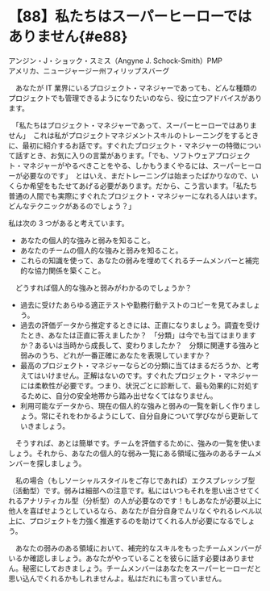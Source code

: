# 【88】私たちはスーパーヒーローではありません{#e88}

<div class="author">アンジン・J・ショック・スミス（Angyne J. Schock-Smith）<span class="author_title">PMP</span></div>
<div class="author_address">アメリカ、ニュージャージー州フィリップスバーグ</div>

　あなたが IT 業界にいるプロジェクト・マネジャーであっても、どんな種類のプロジェクトでも管理できるようになりたいのなら、役に立つアドバイスがあります。

　「私たちはプロジェクト・マネジャーであって、スーパーヒーローではありません」　これは私がプロジェクトマネジメントスキルのトレーニングをするときに、最初に紹介するお話です。すぐれたプロジェクト・マネジャーの特徴について話すとき、お気に入りの言葉があります。「でも、ソフトウェアプロジェクト・マネジャーがやるべきことをやる、しかもうまくやるには、スーパーヒーローが必要なのです」　とはいえ、まだトレーニングは始まったばかりなので、いくらか希望をもたせてあげる必要があります。だから、こう言います。「私たち普通の人間でも実際にすぐれたプロジェクト・マネジャーになれる人はいます。どんなテクニックがあるのでしょう？」

私は次の 3 つがあると考えています。

* あなたの個人的な強みと弱みを知ること。
* あなたのチームの個人的な強みと弱みを知ること。
* これらの知識を使って、あなたの弱みを埋めてくれるチームメンバーと補完的な協力関係を築くこと。

　どうすれば個人的な強みと弱みがわかるのでしょうか？

* 過去に受けたあらゆる適正テストや勤務行動テストのコピーを見てみましょう。
* 過去の評価データから推定するときには、正直になりましょう。調査を受けたとき、あなたは正直に答えましたか？　「分類」は今でも当てはまりますか？あるいは当時から成長して、変わりましたか？　分類に関連する強みと弱みのうち、どれが一番正確にあなたを表現していますか？
* 最高のプロジェクト・マネジャーならどの分類に当てはまるだろうか、と考えてはいけません。正解はないのです。すぐれたプロジェクト・マネジャーには柔軟性が必要です。つまり、状況ごとに診断して、最も効果的に対処するために、自分の安全地帯から踏み出せなくてはなりません。
* 利用可能なデータから、現在の個人的な強みと弱みの一覧を新しく作りましょう。常にそれをわかるようにして、自分自身について学びながら更新していきましょう。

　そうすれば、あとは簡単です。チームを評価するために、強みの一覧を使いましょう。それから、あなたの個人的な弱み一覧にある領域に強みのあるチームメンバーを探しましょう。

　私の場合（もしソーシャルスタイルをご存じであれば）エクスプレッシブ型（活動型）です。弱みは細部への注意です。私にはいつもそれを思い出させてくれるアナリティカル型（分析型）の人が必要なのです！もしあなたが必要以上に他人を喜ばせようとしているなら、あなたが自分自身でムリなくやれるレベル以上に、プロジェクトを力強く推進するのを助けてくれる人が必要になるでしょう。

　あなたの弱みのある領域において、補完的なスキルをもったチームメンバーがいるか確認しましょう。あなたがやっていることを彼らに話す必要はありません。秘密にしておきましょう。チームメンバーはあなたをスーパーヒーローだと思い込んでくれるかもしれませんよ。私はだれにも言っていません。
